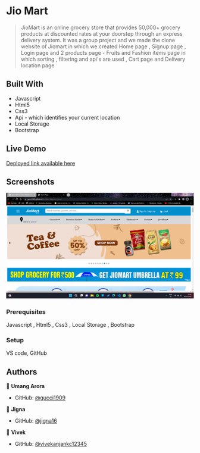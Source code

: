 # Jio Mart

> JioMart is an online grocery store that provides 50,000+ grocery products at discounted rates at your doorstep through an express delivery system. It was a group project and we made the clone website of Jiomart in which we created Home page , Signup page , Login page and 2 products page - Fruits and Fashion items page in which sorting , filtering and api's are used , Cart page and Delivery location page

## Built With

- Javascript
- Html5
- Css3
- Api - which identifies your current location
- Local Storage
- Bootstrap

## Live Demo 

[Deployed link available here](https://gucci1909.github.io/Jio-Mart-Website-Clone/)



## Screenshots

![App Screenshot](./image/jiomart.png)




### Prerequisites
Javascript , Html5 , Css3 , Local Storage , Bootstrap

### Setup
VS code,
GitHub





## Authors

👤 **Umang Arora**

- GitHub: [@gucci1909](https://github.com/gucci1909)

👤 **Jigna**

- GitHub: [@jigna16](https://github.com/jigna16)

👤 **Vivek**

- GitHub: [@vivekanjankc12345](https://github.com/vivekanjankc12345)
